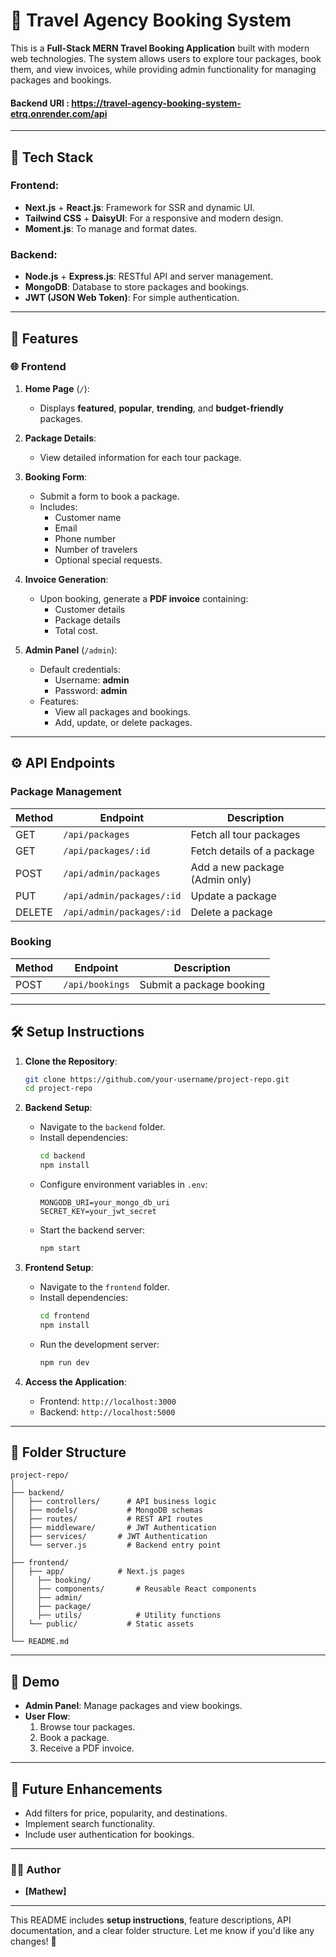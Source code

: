

# 🌟 Travel Agency Booking System

This is a **Full-Stack MERN Travel Booking Application** built with modern web technologies. The system allows users to explore tour packages, book them, and view invoices, while providing admin functionality for managing packages and bookings.


#### Backend URl : https://travel-agency-booking-system-etrq.onrender.com/api
---

## 🚀 **Tech Stack**

### Frontend:
- **Next.js** + **React.js**: Framework for SSR and dynamic UI.
- **Tailwind CSS** + **DaisyUI**: For a responsive and modern design.
- **Moment.js**: To manage and format dates.

### Backend:
- **Node.js** + **Express.js**: RESTful API and server management.
- **MongoDB**: Database to store packages and bookings.
- **JWT (JSON Web Token)**: For simple authentication.

---

## 🎯 **Features**

### 🌐 **Frontend**
1. **Home Page** (`/`):
   - Displays **featured**, **popular**, **trending**, and **budget-friendly** packages.

2. **Package Details**:
   - View detailed information for each tour package.

3. **Booking Form**:
   - Submit a form to book a package.
   - Includes:
     - Customer name
     - Email
     - Phone number
     - Number of travelers
     - Optional special requests.

4. **Invoice Generation**:
   - Upon booking, generate a **PDF invoice** containing:
     - Customer details
     - Package details
     - Total cost.

5. **Admin Panel** (`/admin`):
   - Default credentials: 
     - Username: **admin**
     - Password: **admin**
   - Features:
     - View all packages and bookings.
     - Add, update, or delete packages.

---

## ⚙️ **API Endpoints**

### **Package Management**
| Method | Endpoint             | Description                     |
|--------|----------------------|---------------------------------|
| GET    | `/api/packages`      | Fetch all tour packages         |
| GET    | `/api/packages/:id`  | Fetch details of a package      |
| POST   | `/api/admin/packages`| Add a new package (Admin only)  |
| PUT    | `/api/admin/packages/:id` | Update a package          |
| DELETE | `/api/admin/packages/:id` | Delete a package          |

### **Booking**
| Method | Endpoint           | Description                     |
|--------|--------------------|---------------------------------|
| POST   | `/api/bookings`    | Submit a package booking        |

---

## 🛠️ **Setup Instructions**

1. **Clone the Repository**:
   ```bash
   git clone https://github.com/your-username/project-repo.git
   cd project-repo
   ```

2. **Backend Setup**:
   - Navigate to the `backend` folder.
   - Install dependencies:
     ```bash
     cd backend
     npm install
     ```
   - Configure environment variables in `.env`:
     ```plaintext
     MONGODB_URI=your_mongo_db_uri
     SECRET_KEY=your_jwt_secret
     ```
   - Start the backend server:
     ```bash
     npm start
     ```

3. **Frontend Setup**:
   - Navigate to the `frontend` folder.
   - Install dependencies:
     ```bash
     cd frontend
     npm install
     ```
   - Run the development server:
     ```bash
     npm run dev
     ```

4. **Access the Application**:
   - Frontend: `http://localhost:3000`
   - Backend: `http://localhost:5000`

---

## 📁 **Folder Structure**

```
project-repo/
│
├── backend/
│   ├── controllers/      # API business logic
│   ├── models/           # MongoDB schemas
│   ├── routes/           # REST API routes
│   ├── middleware/       # JWT Authentication
│   ├── services/       # JWT Authentication
│   └── server.js         # Backend entry point
│
├── frontend/
│   ├── app/            # Next.js pages
│     ├── booking/       
│     ├── components/       # Reusable React components
│     ├── admin/
│     ├── package/       
│     ├── utils/            # Utility functions
│   └── public/           # Static assets
│
└── README.md
```

---

## 🎥 **Demo**

- **Admin Panel**: Manage packages and view bookings.
- **User Flow**: 
   1. Browse tour packages.
   2. Book a package.
   3. Receive a PDF invoice.

---

## 📌 **Future Enhancements**
- Add filters for price, popularity, and destinations.
- Implement search functionality.
- Include user authentication for bookings.

---

### 🧑‍💻 **Author**
- **[Mathew]**

---

This README includes **setup instructions**, feature descriptions, API documentation, and a clear folder structure. Let me know if you'd like any changes! 🚀
